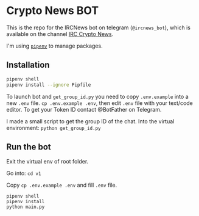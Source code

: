 # Crypto News BOT

This is the repo for the IRCNews bot on telegram (`@ircnews_bot`), which is available on the channel [IRC Crypto News](https://t.me/+_R3hTVETulJmZGM0). 


I'm using [`pipenv`](https://pipenv.pypa.io/en/latest/installation.html) to manage packages.

## Installation
```sh
pipenv shell
pipenv install --ignore Pipfile
```

To launch bot and `get_group_id.py` you need to copy `.env.example` into a new `.env` file. 
`cp .env.example .env`, then edit `.env` file with your text/code editor. 
To get your Token ID contact @BotFather on Telegram.

I made a small script to get the group ID of the chat. Into the virtual environment: `python get_group_id.py`

## Run the bot

Exit the virtual env of root folder. 

Go into: `cd v1`

Copy `cp .env.example .env` and fill `.env` file. 

```
pipenv shell
pipenv install
python main.py
```
